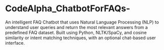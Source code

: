 # CodeAlpha_ChatbotForFAQs-
An intelligent FAQ Chatbot that uses Natural Language Processing (NLP) to understand user queries and return the most relevant answers from a predefined FAQ dataset. Built using Python, NLTK/SpaCy, and cosine similarity or intent matching techniques, with an optional chat-based user interface.
